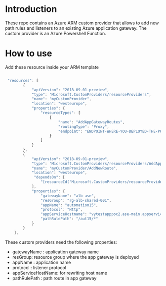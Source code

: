 # Introduction 
These repo contains an Azure ARM custom provider that allows to add new path rules and listeners to an existing Azure application  gateway.
The custom provider is an Azure Powershell Function.

# How to use

Add these resource inside your ARM template

```javascript

 "resources": [
        {
            "apiVersion": "2018-09-01-preview",
            "type": "Microsoft.CustomProviders/resourceProviders",
            "name": "myCustomProvider",
            "location": "westeurope",
            "properties": {
                "resourceTypes": [
                    {
                        "name": "AddAppGatewayRoutes",
                        "routingType": "Proxy",
                        "endpoint": "ENDPOINT-WHERE-YOU-DEPLOYED-THE-POWERSHELL-AZURE-FUNCTION"
                    }
                ]
            }
        },
        {
            "apiVersion": "2018-09-01-preview",
            "type": "Microsoft.CustomProviders/resourceProviders/AddAppGatewayRoutes",
            "name": "myCustomProvider/AddNewRoute",
            "location": "westeurope",
             "dependsOn": [
                "[resourceId('Microsoft.CustomProviders/resourceProviders/', 'myCustomProvider')]"
            ],
            "properties": {
                "gatewayName": "alb-ase",
                "resGroup": "rg-alb-shared-001",
                "appName": "automation15",
                "protocol": "Http",
                "appServiceHostname": "vytestapppoc2.ase-main.appserviceenvironment.net",
                "pathRulePath": "/aut15/*"
            }
        }
    ],

```

These custom providers need the following properties:

- gatewayName : application gateway name
- resGroup: resource group where the app gateway is deployed
- appName : application name
- protocol : listener protocol
- appServiceHostName: for rewriting host name
- pathRulePath : path route in app gateway
